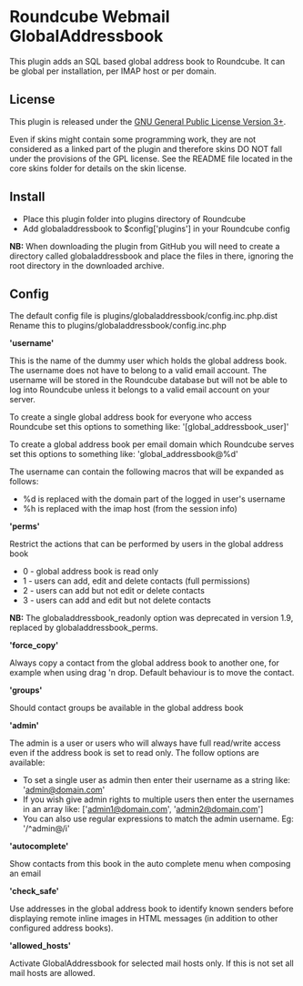 Roundcube Webmail GlobalAddressbook
===================================
This plugin adds an SQL based global address book to Roundcube. It can be
global per installation, per IMAP host or per domain.

License
-------
This plugin is released under the [GNU General Public License Version 3+][gpl].

Even if skins might contain some programming work, they are not considered
as a linked part of the plugin and therefore skins DO NOT fall under the
provisions of the GPL license. See the README file located in the core skins
folder for details on the skin license.

Install
-------
* Place this plugin folder into plugins directory of Roundcube
* Add globaladdressbook to $config['plugins'] in your Roundcube config

**NB:** When downloading the plugin from GitHub you will need to create a
directory called globaladdressbook and place the files in there, ignoring the
root directory in the downloaded archive.

Config
------
The default config file is plugins/globaladdressbook/config.inc.php.dist
Rename this to plugins/globaladdressbook/config.inc.php

**'username'**

This is the name of the dummy user which holds the global address book.
The username does not have to belong to a valid email account. The username
will be stored in the Roundcube database but will not be able to log into
Roundcube unless it belongs to a valid email account on your server.

To create a single global address book for everyone who access Roundcube set
this options to something like: '[global_addressbook_user]'

To create a global address book per email domain which Roundcube serves set
this options to something like: 'global_addressbook@%d'

The username can contain the following macros that will be expanded as
follows:
* %d is replaced with the domain part of the logged in user's username
* %h is replaced with the imap host (from the session info)

**'perms'**

Restrict the actions that can be performed by users in the global address book
* 0 - global address book is read only
* 1 - users can add, edit and delete contacts (full permissions)
* 2 - users can add but not edit or delete contacts
* 3 - users can add and edit but not delete contacts

**NB:** The globaladdressbook_readonly option was deprecated in version 1.9,
replaced by globaladdressbook_perms.

**'force_copy'**

Always copy a contact from the global address book to another one, for example
when using drag 'n drop. Default behaviour is to move the contact.

**'groups'**

Should contact groups be available in the global address book

**'admin'**

The admin is a user or users who will always have full read/write access even
if the address book is set to read only. The follow options are available:
* To set a single user as admin then enter their username as a string like:
  'admin@domain.com'
* If you wish give admin rights to multiple users then enter the usernames in
  an array like: ['admin1@domain.com', 'admin2@domain.com']
* You can also use regular expressions to match the admin username.
  Eg: '/^admin@/i'

**'autocomplete'**

Show contacts from this book in the auto complete menu when composing an email

**'check_safe'**

Use addresses in the global address book to identify known senders before
displaying remote inline images in HTML messages (in addition to other
configured address books).

**'allowed_hosts'**

Activate GlobalAddressbook for selected mail hosts only. If this is not set all
mail hosts are allowed.

[gpl]: https://www.gnu.org/licenses/gpl.html